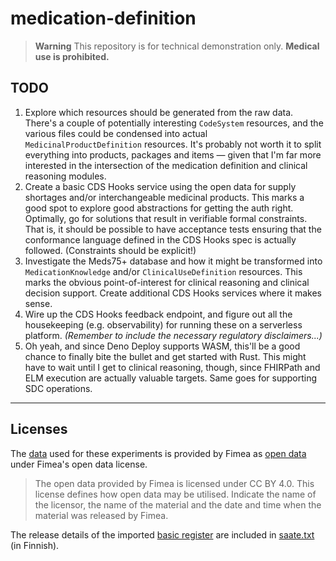 # medication-definition

> **Warning** This repository is for technical demonstration only. **Medical use
> is prohibited.**

## TODO

1. Explore which resources should be generated from the raw data. There's a
   couple of potentially interesting `CodeSystem` resources, and the various
   files could be condensed into actual `MedicinalProductDefinition` resources.
   It's probably not worth it to split everything into products, packages and
   items — given that I'm far more interested in the intersection of the
   medication definition and clinical reasoning modules.
2. Create a basic CDS Hooks service using the open data for supply shortages
   and/or interchangeable medicinal products. This marks a good spot to explore
   good abstractions for getting the auth right. Optimally, go for solutions
   that result in verifiable formal constraints. That is, it should be possible
   to have acceptance tests ensuring that the conformance language defined in
   the CDS Hooks spec is actually followed. (Constraints should be explicit!)
3. Investigate the Meds75+ database and how it might be transformed into
   `MedicationKnowledge` and/or `ClinicalUseDefinition` resources. This marks
   the obvious point-of-interest for clinical reasoning and clinical decision
   support. Create additional CDS Hooks services where it makes sense.
4. Wire up the CDS Hooks feedback endpoint, and figure out all the housekeeping
   (e.g. observability) for running these on a serverless platform. _(Remember
   to include the necessary regulatory disclaimers...)_
5. Oh yeah, and since Deno Deploy supports WASM, this'll be a good chance to
   finally bite the bullet and get started with Rust. This might have to wait
   until I get to clinical reasoning, though, since FHIRPath and ELM execution
   are actually valuable targets. Same goes for supporting SDC operations.

---

## Licenses

The [data](data) used for these experiments is provided by Fimea as
[open data][Fimea-open-data] under Fimea's open data license.

> The open data provided by Fimea is licensed under CC BY 4.0. This license
> defines how open data may be utilised. Indicate the name of the licensor, the
> name of the material and the date and time when the material was released by
> Fimea.

The release details of the imported [basic register][Fimea-basic-register] are
included in [saate.txt](data/basic-register/saate.txt) (in Finnish).

[Fimea-open-data]: https://www.fimea.fi/web/en/about_us/open-data
[Fimea-basic-register]: https://www.fimea.fi/web/en/databases_and_registers/basic-register
